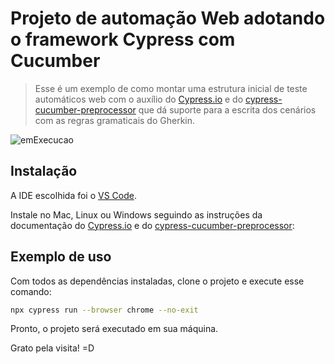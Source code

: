 # Projeto de automação Web adotando o framework Cypress com Cucumber
> Esse é um exemplo de como montar uma estrutura inicial de teste automáticos web com o auxílio do [Cypress.io][cy] e do [cypress-cucumber-preprocessor][cucumber] que dá suporte para a escrita dos cenários com as regras gramaticais do Gherkin.
> 
![emExecucao](https://user-images.githubusercontent.com/19351435/111055874-dd511880-8458-11eb-94e0-be73cd04c54a.gif)


## Instalação

A IDE escolhida foi o [VS Code][vs].

Instale no Mac, Linux ou Windows seguindo as instruções da documentação do [Cypress.io][cyDOC] e do [cypress-cucumber-preprocessor][cucumber]:


## Exemplo de uso

Com todos as dependências instaladas, clone o projeto e execute esse comando:

```sh
npx cypress run --browser chrome --no-exit
```

Pronto, o projeto será executado em sua máquina.

Grato pela visita! =D

[cy]:https://github.com/cypress-io/cypress 
[cyDOC]:https://docs.cypress.io/guides/getting-started/installing-cypress.html#System-requirements
[cucumber]: https://github.com/TheBrainFamily/cypress-cucumber-preprocessor
[vs]: https://code.visualstudio.com/

